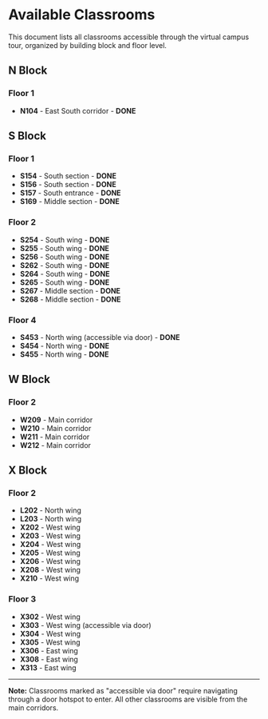 # Available Classrooms

This document lists all classrooms accessible through the virtual campus tour, organized by building block and floor level.

## N Block

### Floor 1
- **N104** - East South corridor - **DONE**

## S Block

### Floor 1
- **S154** - South section - **DONE**
- **S156** - South section - **DONE**
- **S157** - South entrance - **DONE**
- **S169** - Middle section - **DONE**

### Floor 2
- **S254** - South wing - **DONE**
- **S255** - South wing - **DONE**
- **S256** - South wing - **DONE**
- **S262** - South wing - **DONE**
- **S264** - South wing - **DONE**
- **S265** - South wing - **DONE**
- **S267** - Middle section - **DONE**
- **S268** - Middle section - **DONE**

### Floor 4
- **S453** - North wing (accessible via door) - **DONE**
- **S454** - North wing - **DONE**
- **S455** - North wing - **DONE**

## W Block

### Floor 2
- **W209** - Main corridor
- **W210** - Main corridor
- **W211** - Main corridor
- **W212** - Main corridor

## X Block

### Floor 2
- **L202** - North wing
- **L203** - North wing
- **X202** - West wing
- **X203** - West wing
- **X204** - West wing
- **X205** - West wing
- **X206** - West wing
- **X208** - West wing
- **X210** - West wing

### Floor 3
- **X302** - West wing
- **X303** - West wing (accessible via door)
- **X304** - West wing
- **X305** - West wing
- **X306** - East wing
- **X308** - East wing
- **X313** - East wing

---

**Note:** Classrooms marked as "accessible via door" require navigating through a door hotspot to enter. All other classrooms are visible from the main corridors.

